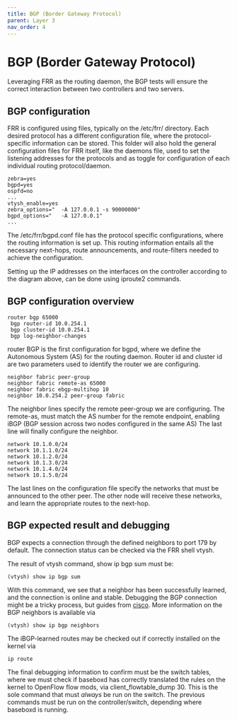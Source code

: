 ```yaml
---
title: BGP (Border Gateway Protocol)
parent: Layer 3
nav_order: 4
---
```


# BGP (Border Gateway Protocol)

Leveraging FRR as the routing daemon, the BGP tests will ensure the correct interaction between two controllers and two servers.

## BGP configuration

FRR is configured using files, typically on the /etc/frr/ directory. Each desired protocol has a different configuration file,
where the protocol-specific information can be stored.  This folder will also hold the general configuration files for FRR itself,
like the daemons file, used to set the listening addresses for the protocols and as toggle for configuration of each individual
routing protocol/daemon.

```
zebra=yes
bgpd=yes
ospfd=no
...
vtysh_enable=yes
zebra_options="  -A 127.0.0.1 -s 90000000"
bgpd_options="   -A 127.0.0.1"
...
```

The /etc/frr/bgpd.conf file has the protocol specific configurations, where the routing information is set up. This routing
information entails all the necessary next-hops, route announcements, and route-filters needed to achieve the configuration.

Setting up the IP addresses on the interfaces on the controller according to the diagram above, can be done using iproute2 commands.

## BGP configuration overview

```
router bgp 65000
 bgp router-id 10.0.254.1
 bgp cluster-id 10.0.254.1
 bgp log-neighbor-changes
```

router BGP <AS> is the first configuration for bgpd, where we define the Autonomous System (AS) for the routing daemon.
Router id and cluster id are two parameters used to identify the router we are configuring.

```
neighbor fabric peer-group
neighbor fabric remote-as 65000
neighbor fabric ebgp-multihop 10
neighbor 10.0.254.2 peer-group fabric
```

The neighbor lines specify the remote peer-group we are configuring. The remote-as, must match the AS number for the remote endpoint, enabling iBGP (BGP session across two nodes configured in the same AS) The last line will finally configure the neighbor.

```
network 10.1.0.0/24
network 10.1.1.0/24
network 10.1.2.0/24
network 10.1.3.0/24
network 10.1.4.0/24
network 10.1.5.0/24
```

The last lines on the configuration file specify the networks that must be announced to the other peer. The other node will
receive these networks, and learn the appropriate routes to the next-hop.

## BGP expected result and debugging

BGP expects a connection through the defined neighbors to port 179 by default. The connection status can be checked via the FRR shell vtysh.

The result of vtysh command, show ip bgp sum must be:

```
(vtysh) show ip bgp sum
```

With this command, we see that a neighbor has been successfully learned, and the connection is online and stable.
Debugging the BGP connection might be a tricky process, but guides from [cisco](https://meetings.ripe.net/ripe-44/presentations/ripe44-eof-bgp.pdf).
More information on the BGP neighbors is available via

```
(vtysh) show ip bgp neighbors
```

The iBGP-learned routes may be checked out if correctly installed on the kernel via

```
ip route
```

The final debugging information to confirm must be the switch tables, where we must check if baseboxd has correctly translated
the rules on the kernel to OpenFlow flow mods, via client_flowtable_dump 30. This is the sole command that must *always* be run
on the switch. The previous commands must be run on the controller/switch, depending where baseboxd is running.
